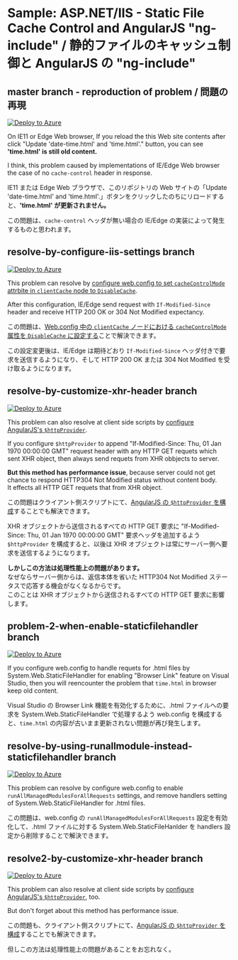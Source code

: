 # Sample: ASP.NET/IIS - Static File Cache Control and AngularJS "ng-include" / 静的ファイルのキャッシュ制御と AngularJS の "ng-include"


## master branch - reproduction of problem / 問題の再現

[![Deploy to Azure](https://azuredeploy.net/deploybutton.png)](https://azuredeploy.net/?repository=https://github.com/sample-by-jsakamoto/ASPNETStaticFileCacheCtrlAndNGInclude)

On IE11 or Edge Web browser, If you reload the this Web site contents after click "Update 'date-time.html' and 'time.html'." button, you can see **'time.html' is still old content.**

I think, this problem caused by implementations of IE/Edge Web browser the case of no `cache-control` header in response.

IE11 または Edge Web ブラウザで、このリポジトリの Web サイトの「Update 'date-time.html' and 'time.html'.」ボタンをクリックしたのちにリロードすると、**'time.html' が更新されません。**

この問題は、`cache-control` ヘッダが無い場合の IE/Edge の実装によって発生するものと思われます。

## resolve-by-configure-iis-settings branch

[![Deploy to Azure](https://azuredeploy.net/deploybutton.png)](https://azuredeploy.net/?repository=https://github.com/sample-by-jsakamoto/ASPNETStaticFileCacheCtrlAndNGInclude/tree/resolve-by-configure-iis-settings)

This problem can resolve by [configure web.config to set `cacheControlMode` attrbite in `clientCache` node to `DisableCache`](https://github.com/sample-by-jsakamoto/ASPNETStaticFileCacheCtrlAndNGInclude/commit/6e0c02b454c325c1b656aae82d3d04a2fd4caaaa).

After this configuration, IE/Edge send request with `If-Modified-Since` header and receive HTTP 200 OK or 304 Not Modified expectancy.

この問題は、[Web.config 中の `clientCache` ノードにおける `cacheControlMode` 属性を `DisableCache` に設定する](https://github.com/sample-by-jsakamoto/ASPNETStaticFileCacheCtrlAndNGInclude/commit/6e0c02b454c325c1b656aae82d3d04a2fd4caaaa)ことで解決できます。

この設定変更後は、IE/Edge は期待どおり `If-Modified-Since` ヘッダ付きで要求を送信するようになり、そして HTTP 200 OK または 304 Not Modified を受け取るようになります。

## resolve-by-customize-xhr-header branch

[![Deploy to Azure](https://azuredeploy.net/deploybutton.png)](https://azuredeploy.net/?repository=https://github.com/sample-by-jsakamoto/ASPNETStaticFileCacheCtrlAndNGInclude/tree/resolve-by-customize-xhr-header)

This problem can also resolve at client side scripts by [configure AngularJS's `$httpProvider`](https://github.com/sample-by-jsakamoto/ASPNETStaticFileCacheCtrlAndNGInclude/commit/2f5597bda532590f01d6d33a634d59f3d0a56f06#diff-a8e1a387f4075e9b4c712abf91923299R18).

If you configure `$httpProvider` to append "If-Modified-Since: Thu, 01 Jan 1970 00:00:00 GMT" request header with any HTTP GET requets which sent XHR object, then always send requets from XHR obbjects to server.

**But this method has performance issue**, because server could not get chance to respond HTTP304 Not Modified status without content body.  
It effects all HTTP GET requets that from XHR object.

この問題はクライアント側スクリプトにて、[AngularJS の `$httpProvider` を構成](https://github.com/sample-by-jsakamoto/ASPNETStaticFileCacheCtrlAndNGInclude/commit/2f5597bda532590f01d6d33a634d59f3d0a56f06#diff-a8e1a387f4075e9b4c712abf91923299R18)することでも解決できます。

XHR オブジェクトから送信されるすべての HTTP GET 要求に "If-Modified-Since: Thu, 01 Jan 1970 00:00:00 GMT" 要求ヘッダを追加するよう `$httpProvider` を構成すると、以後は XHR オブジェクトは常にサーバー側へ要求を送信するようになります。

**しかしこの方法は処理性能上の問題があります。**  
なぜならサーバー側からは、返信本体を省いた HTTP304 Not Modified ステータスで応答する機会がなくなるからです。  
このことは XHR オブジェクトから送信されるすべての HTTP GET 要求に影響します。


## problem-2-when-enable-staticfilehandler branch

[![Deploy to Azure](https://azuredeploy.net/deploybutton.png)](https://azuredeploy.net/?repository=https://github.com/sample-by-jsakamoto/ASPNETStaticFileCacheCtrlAndNGInclude/tree/problem-2-when-enable-staticfilehandler)

If you configure web.config to handle requets for .html files by System.Web.StaticFileHandler for enabling "Browser Link" feature on Visual Studio, then you will reencounter the problem that `time.html` in browser keep old content.

Visual Studio の Browser Link 機能を有効化するために、.html ファイルへの要求を System.Web.StaticFileHandler で処理するよう web.config を構成すると、`time.html` の内容が古いまま更新されない問題が再び発生します。

## resolve-by-using-runallmodule-instead-staticfilehandler branch

[![Deploy to Azure](https://azuredeploy.net/deploybutton.png)](https://azuredeploy.net/?repository=https://github.com/sample-by-jsakamoto/ASPNETStaticFileCacheCtrlAndNGInclude/tree/resolve-by-using-runallmodule-instead-staticfilehandler)

This problem can resolve by configure web.config to enable `runAllManagedModulesForAllRequests` settings, and remove handlers setting of System.Web.StaticFileHandler for .html files.

この問題は、web.config の `runAllManagedModulesForAllRequests` 設定を有効化して、.html ファイルに対する System.Web.StaticFileHanlder を handlers 設定から削除することで解決できます。

## resolve2-by-customize-xhr-header branch

[![Deploy to Azure](https://azuredeploy.net/deploybutton.png)](https://azuredeploy.net/?repository=https://github.com/sample-by-jsakamoto/ASPNETStaticFileCacheCtrlAndNGInclude/tree/resolve2-by-customize-xhr-header)

This problem can also resolve at client side scripts by [configure AngularJS's `$httpProvider`](https://github.com/sample-by-jsakamoto/ASPNETStaticFileCacheCtrlAndNGInclude/commit/8d37e7eb624f4f9cf26dc0568162f8d10863fc8c#diff-a8e1a387f4075e9b4c712abf91923299R18), too.

But don't forget about this method has performance issue.

この問題も、クライアント側スクリプトにて、[AngularJS の `$httpProvider` を構成](https://github.com/sample-by-jsakamoto/ASPNETStaticFileCacheCtrlAndNGInclude/commit/8d37e7eb624f4f9cf26dc0568162f8d10863fc8c#diff-a8e1a387f4075e9b4c712abf91923299R18)することでも解決できます。

但しこの方法は処理性能上の問題があることをお忘れなく。